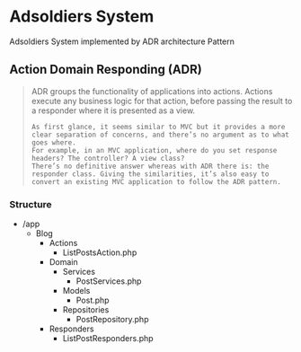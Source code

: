  <H1>Adsoldiers System</H1>
   <p>Adsoldiers System implemented by ADR architecture Pattern</p>
   <h2>Action Domain Responding (ADR)</h2>
   <blockquote>
    ADR groups the functionality of applications into actions. 
    Actions execute any business logic for that action, before passing the result to a responder where it is presented as a view.

    As first glance, it seems similar to MVC but it provides a more clear separation of concerns, and there’s no argument as to what goes where. 
    For example, in an MVC application, where do you set response headers? The controller? A view class? 
    There’s no definitive answer whereas with ADR there is: the responder class. Giving the similarities, it’s also easy to convert an existing MVC application to follow the ADR pattern.
   </blockquote>
<h3>Structure</h3>
<ul>
    <li>/app
        <ul>
            <li>Blog
                <ul>
                    <li>Actions
                        <ul>
                            <li>ListPostsAction.php</li>
                        </ul>
                    </li>
                    <li>Domain
                        <ul>
                            <li>Services
                                <ul>
                                    <li>PostServices.php</li>
                                </ul>
                            </li>
                            <li>Models
                                <ul>
                                    <li>Post.php</li>
                                </ul>
                            </li>
                            <li>Repositories
                                <ul>
                                    <li>PostRepository.php</li>
                                </ul>
                            </li>
                        </ul>
                    </li> 
                    <li>Responders
                        <ul>
                            <li>ListPostResponders.php</li>
                        </ul>
                    </li> 
                </ul>
            </li>
        </ul>
    </li>
</ul>
